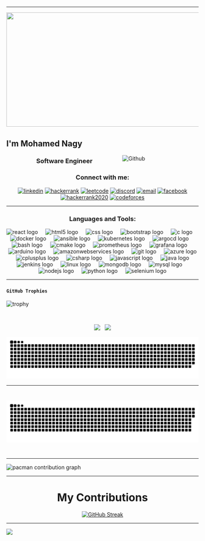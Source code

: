 ---------------------------------------------------------------------------------------------------------------------------------------------------------------------------------


<div align="center">
  <img src="https://media.giphy.com/media/dWesBcTLavkZuG35MI/giphy.gif" width="600" height="300"/>
</div>

<h2> I'm Mohamed Nagy</h2>

<img width="200" align="right" alt="Github" src="https://media.giphy.com/media/M9gbBd9nbDrOTu1Mqx/giphy.gif" />

<h3 align="center"> Software Engineer </h3>

<h3 align="center">Connect with me:</h3>
<p align="center">
  <a href="https://linkedin.com/in/mohamednagyofficial" target="blank"><img src="https://raw.githubusercontent.com/rahuldkjain/github-profile-readme-generator/master/src/images/icons/Social/linked-in-alt.svg" alt="linkedin" height="30" width="40" /></a>
  <a href="https://www.hackerrank.com/mohmmednagy" target="blank"><img src="https://raw.githubusercontent.com/rahuldkjain/github-profile-readme-generator/master/src/images/icons/Social/hackerrank.svg" alt="hackerrank" height="30" width="40" /></a>
  <a href="https://www.leetcode.com/ged0o" target="blank"><img src="https://raw.githubusercontent.com/rahuldkjain/github-profile-readme-generator/master/src/images/icons/Social/leet-code.svg" alt="leetcode" height="30" width="40" /></a>
  <a href="https://discord.gg/ged0oo" target="blank"><img src="https://raw.githubusercontent.com/rahuldkjain/github-profile-readme-generator/master/src/images/icons/Social/discord.svg" alt="discord" height="30" width="40" /></a>
  <a href="mailto:mohmmednagy@gmail.com" target="blank"><img src="https://cdn-icons-png.flaticon.com/512/5968/5968534.png" alt="email" height="30" width="30" /></a>
  <a href="https://fb.com/official.mohamed.nagy" target="blank"><img src="https://raw.githubusercontent.com/rahuldkjain/github-profile-readme-generator/master/src/images/icons/Social/facebook.svg" alt="facebook" height="30" width="40" /></a>
  <a href="https://www.hackerrank.com/mohmmednagy2020" target="blank"><img src="https://raw.githubusercontent.com/rahuldkjain/github-profile-readme-generator/master/src/images/icons/Social/hackerrank.svg" alt="hackerrank2020" height="30" width="40" /></a>
  <a href="https://codeforces.com/profile/ged0oo" target="blank"><img src="https://raw.githubusercontent.com/rahuldkjain/github-profile-readme-generator/master/src/images/icons/Social/codeforces.svg" alt="codeforces" height="30" width="40" /></a>
</p>

---------------------------------------------------------------------------------------------------------------------------------------------------------------------------------

<h3 align="center">Languages and Tools:</h3>
<p align="center"> 
 <div align="center">
  <img src="https://cdn.jsdelivr.net/gh/devicons/devicon/icons/react/react-original.svg" height="40" alt="react logo"  />
  <img width="12" />
  <img src="https://cdn.jsdelivr.net/gh/devicons/devicon/icons/html5/html5-original.svg" height="40" alt="html5 logo"  />
  <img width="12" />
  <img src="https://cdn.jsdelivr.net/gh/devicons/devicon/icons/css3/css3-original.svg" height="40" alt="css logo"  />
  <img width="12" />
  <img src="https://cdn.jsdelivr.net/gh/devicons/devicon/icons/bootstrap/bootstrap-original.svg" height="40" alt="bootstrap logo"  />
  <img width="12" />
  <img src="https://cdn.jsdelivr.net/gh/devicons/devicon/icons/c/c-original.svg" height="40" alt="c logo"  />
  <img width="12" />
  <img src="https://cdn.jsdelivr.net/gh/devicons/devicon/icons/docker/docker-original.svg" height="40" alt="docker logo"  />
  <img width="12" />
  <img src="https://cdn.jsdelivr.net/gh/devicons/devicon/icons/ansible/ansible-original.svg" height="40" alt="ansible logo"  />
  <img width="12" />
  <img src="https://cdn.jsdelivr.net/gh/devicons/devicon/icons/kubernetes/kubernetes-plain.svg" height="40" alt="kubernetes logo"  />
  <img width="12" />
  <img src="https://cdn.jsdelivr.net/gh/devicons/devicon/icons/argocd/argocd-original.svg" height="40" alt="argocd logo"  />
  <img width="12" />
  <img src="https://cdn.jsdelivr.net/gh/devicons/devicon/icons/bash/bash-original.svg" height="40" alt="bash logo"  />
  <img width="12" />
  <img src="https://cdn.jsdelivr.net/gh/devicons/devicon/icons/cmake/cmake-original.svg" height="40" alt="cmake logo"  />
  <img width="12" />
  <img src="https://cdn.jsdelivr.net/gh/devicons/devicon/icons/prometheus/prometheus-original.svg" height="40" alt="prometheus logo"  />
  <img width="12" />
  <img src="https://cdn.jsdelivr.net/gh/devicons/devicon/icons/grafana/grafana-original.svg" height="40" alt="grafana logo"  />
  <img width="12" />
  <img src="https://cdn.jsdelivr.net/gh/devicons/devicon/icons/arduino/arduino-original.svg" height="40" alt="arduino logo"  />
  <img width="12" />
  <img src="https://cdn.jsdelivr.net/gh/devicons/devicon/icons/amazonwebservices/amazonwebservices-line-wordmark.svg" height="40" alt="amazonwebservices logo"  />
  <img width="12" />
  <img src="https://cdn.jsdelivr.net/gh/devicons/devicon/icons/git/git-original.svg" height="40" alt="git logo"  />
  <img width="12" />
  <img src="https://cdn.jsdelivr.net/gh/devicons/devicon/icons/azure/azure-original.svg" height="40" alt="azure logo"  />
  <img width="12" />
  <img src="https://cdn.jsdelivr.net/gh/devicons/devicon/icons/cplusplus/cplusplus-original.svg" height="40" alt="cplusplus logo"  />
  <img width="12" />
  <img src="https://cdn.jsdelivr.net/gh/devicons/devicon/icons/csharp/csharp-original.svg" height="40" alt="csharp logo"  />
  <img width="12" />
  <img src="https://cdn.jsdelivr.net/gh/devicons/devicon/icons/javascript/javascript-original.svg" height="40" alt="javascript logo"  />
  <img width="12" />
  <img src="https://cdn.jsdelivr.net/gh/devicons/devicon/icons/java/java-original.svg" height="40" alt="java logo"  />
  <img width="12" />
  <img src="https://cdn.jsdelivr.net/gh/devicons/devicon/icons/jenkins/jenkins-line.svg" height="40" alt="jenkins logo"  />
  <img width="12" />
  <img src="https://cdn.jsdelivr.net/gh/devicons/devicon/icons/linux/linux-original.svg" height="40" alt="linux logo"  />
  <img width="12" />
  <img src="https://cdn.jsdelivr.net/gh/devicons/devicon/icons/mongodb/mongodb-original.svg" height="40" alt="mongodb logo"  />
  <img width="12" />
  <img src="https://cdn.jsdelivr.net/gh/devicons/devicon/icons/mysql/mysql-original.svg" height="40" alt="mysql logo"  />
  <img width="12" />
  <img src="https://cdn.jsdelivr.net/gh/devicons/devicon/icons/nodejs/nodejs-original.svg" height="40" alt="nodejs logo"  />
  <img width="12" />
  <img src="https://cdn.jsdelivr.net/gh/devicons/devicon/icons/python/python-original.svg" height="40" alt="python logo"  />
  <img width="12" />
  <img src="https://cdn.jsdelivr.net/gh/devicons/devicon/icons/selenium/selenium-original.svg" height="40" alt="selenium logo"  />
</div>
</p>

---------------------------------------------------------------------------------------------------------------------------------------------------------------------------------


#### `GitHub Trophies`
  <p align="center">
  
  ![trophy](https://github-profile-trophy-ahmed.vercel.app/?username=Ged0oo&theme=onestar&no-bg=true&no-frame=true&row=1&column=7)
  </div>
<br>

  <p align="center">
    <img src="https://github-readme-stats.vercel.app/api/top-langs?username=Ged0oo&layout=compact&langs_count=6&theme=highcontrast" height="125"/> &nbsp;
    <img src="https://streak-stats.demolab.com/?user=Ged0oo&theme=highcontrast" height="125"/>
  </p>

  <p align="center">
    <img src="https://raw.githubusercontent.com/platane/snk/output/github-contribution-grid-snake-dark.svg">
  </p>
  
---------------------------------------------------------------------------------------------------------------------------------------------------------------------------------


  # 
  <a align="center" href=#><img src="contributions.svg"></a>
  #



---------------------------------------------------------------------------------------------------------------------------------------------------------------------------------


  <picture>
  <source media="(prefers-color-scheme: dark)" srcset="https://raw.githubusercontent.com/ged0oo/ged0oo/output/pacman-contribution-graph-dark.svg">
  <source media="(prefers-color-scheme: light)" srcset="https://raw.githubusercontent.com/ged0oo/ged0oo/output/pacman-contribution-graph.svg">
  <img alt="pacman contribution graph" src="https://raw.githubusercontent.com/ged0oo/ged0oo/output/pacman-contribution-graph.svg">
</picture>


---------------------------------------------------------------------------------------------------------------------------------------------------------------------------------


<h1 align="center">My Contributions</h1>

<p align="center">
  <a href="https://git.io/streak-stats">
    <img src="https://streak-stats.demolab.com/?user=ged0oo" alt="GitHub Streak" width="1200" height="300" />
  </a>
</p>


---------------------------------------------------------------------------------------------------------------------------------------------------------------------------------

<img src="https://raw.githubusercontent.com/Trilokia/Trilokia/379277808c61ef204768a61bbc5d25bc7798ccf1/bottom_header.svg" />
